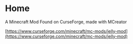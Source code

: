 # Home

A Minecraft Mod Found on CurseForge, made with MCreator

[https://www.curseforge.com/minecraft/mc-mods/jelly-mod](https://www.curseforge.com/minecraft/mc-mods/jelly-mod)


